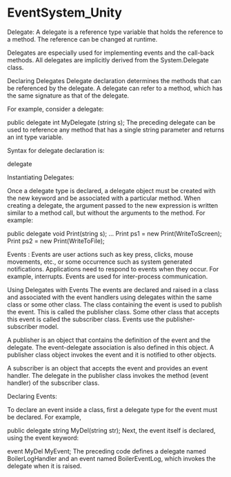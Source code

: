 # EventSystem_Unity

Delegate:
A delegate is a reference type variable that holds the reference to a method. The reference can be changed at runtime.

Delegates are especially used for implementing events and the call-back methods. All delegates are implicitly derived from the System.Delegate class.

Declaring Delegates
Delegate declaration determines the methods that can be referenced by the delegate. A delegate can refer to a method, which has the same signature as that of the delegate.

For example, consider a delegate:

public delegate int MyDelegate (string s);
The preceding delegate can be used to reference any method that has a single string parameter and returns an int type variable.

Syntax for delegate declaration is:

delegate <return type> <delegate-name> <parameter list>

Instantiating Delegates:

Once a delegate type is declared, a delegate object must be created with the new keyword and be associated with a particular method. When creating a delegate, the argument passed to the new expression is written similar to a method call, but without the arguments to the method. For example:

public delegate void Print(string s);
...
Print ps1 = new Print(WriteToScreen);
Print ps2 = new Print(WriteToFile);

Events :
Events are user actions such as key press, clicks, mouse movements, etc., or some occurrence such as system generated notifications. Applications need to respond to events when they occur. For example, interrupts. Events are used for inter-process communication.

Using Delegates with Events
The events are declared and raised in a class and associated with the event handlers using delegates within the same class or some other class. The class containing the event is used to publish the event. This is called the publisher class. Some other class that accepts this event is called the subscriber class. Events use the publisher-subscriber model.

A publisher is an object that contains the definition of the event and the delegate. The event-delegate association is also defined in this object. A publisher class object invokes the event and it is notified to other objects.

A subscriber is an object that accepts the event and provides an event handler. The delegate in the publisher class invokes the method (event handler) of the subscriber class.

Declaring Events:

To declare an event inside a class, first a delegate type for the event must be declared. For example,

public delegate string MyDel(string str);
Next, the event itself is declared, using the event keyword:

event MyDel MyEvent;
The preceding code defines a delegate named BoilerLogHandler and an event named BoilerEventLog, which invokes the delegate when it is raised.
